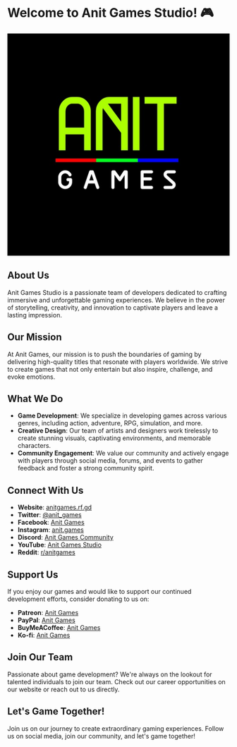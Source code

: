 # Welcome to Anit Games Studio! 🎮

![Anit Games Logo](Studio_Icon_Black_512.jpg)

## About Us

Anit Games Studio is a passionate team of developers dedicated to crafting immersive and unforgettable gaming experiences. We believe in the power of storytelling, creativity, and innovation to captivate players and leave a lasting impression.

## Our Mission

At Anit Games, our mission is to push the boundaries of gaming by delivering high-quality titles that resonate with players worldwide. We strive to create games that not only entertain but also inspire, challenge, and evoke emotions.

## What We Do

- **Game Development**: We specialize in developing games across various genres, including action, adventure, RPG, simulation, and more.
- **Creative Design**: Our team of artists and designers work tirelessly to create stunning visuals, captivating environments, and memorable characters.
- **Community Engagement**: We value our community and actively engage with players through social media, forums, and events to gather feedback and foster a strong community spirit.

## Connect With Us

- **Website**: [anitgames.rf.gd](http://anitgames.rf.gd)
- **Twitter**: [@anit_games](https://twitter.com/anit_games)
- **Facebook**: [Anit Games](https://www.facebook.com/groups/392617553452256)
- **Instagram**: [anit.games](https://www.instagram.com/anit.games/)
- **Discord**: [Anit Games Community](https://discord.com/channels/1200135091834327111/1200135092538974311)
- **YouTube**: [Anit Games Studio](https://www.youtube.com/channel/UCp463-uFoalQodsOYQEA9Rw)
- **Reddit**: [r/anitgames](https://www.reddit.com/r/anitgames/)

## Support Us

If you enjoy our games and would like to support our continued development efforts, consider donating to us on:

- **Patreon**: [Anit Games](https://www.patreon.com/AnitGames)
- **PayPal**: [Anit Games](https://paypal.me/anitgames?country.x=IN&locale.x=en_GB)
- **BuyMeACoffee**: [Anit Games](https://www.buymeacoffee.com/anitgames)
- **Ko-fi**: [Anit Games](https://ko-fi.com/anitgames)

## Join Our Team

Passionate about game development? We're always on the lookout for talented individuals to join our team. Check out our career opportunities on our website or reach out to us directly.

## Let's Game Together!

Join us on our journey to create extraordinary gaming experiences. Follow us on social media, join our community, and let's game together!
